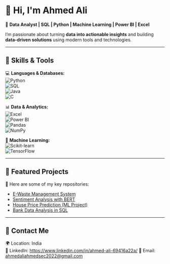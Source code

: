 # 👋 Hi, I'm Ahmed Ali  

🚀 **Data Analyst | SQL | Python | Machine Learning | Power BI | Excel**  


I’m passionate about turning **data into actionable insights** and building **data-driven solutions** using modern tools and technologies.  

---

## 🔹 Skills & Tools  
💻 **Languages & Databases:**  
![Python](https://img.shields.io/badge/Python-3776AB?logo=python&logoColor=white)  
![SQL](https://img.shields.io/badge/SQL-4479A1?logo=postgresql&logoColor=white)  
![Java](https://img.shields.io/badge/Java-007396?logo=java&logoColor=white)  
![C](https://img.shields.io/badge/C-00599C?logo=c&logoColor=white)  

📊 **Data & Analytics:**  
![Excel](https://img.shields.io/badge/Excel-217346?logo=microsoftexcel&logoColor=white)  
![Power BI](https://img.shields.io/badge/Power%20BI-F2C811?logo=powerbi&logoColor=black)  
![Pandas](https://img.shields.io/badge/Pandas-150458?logo=pandas&logoColor=white)  
![NumPy](https://img.shields.io/badge/NumPy-013243?logo=numpy&logoColor=white)  

🤖 **Machine Learning:**  
![Scikit-learn](https://img.shields.io/badge/Scikit--learn-F7931E?logo=scikit-learn&logoColor=white)  
![TensorFlow](https://img.shields.io/badge/TensorFlow-FF6F00?logo=tensorflow&logoColor=white)  

---

## 🔹 Featured Projects  
📌 Here are some of my key repositories:  

- [E-Waste Management System](https://github.com/AhmedAliData/e-waste-management)  
- [Sentiment Analysis with BERT](https://github.com/AhmedAliData/sentiment-analysis-bert)  
- [House Price Prediction (ML Project)](https://github.com/AhmedAliData/house-price-prediction)  
- [Bank Data Analysis in SQL](https://github.com/AhmedAliData/sql-bank-analysis)  

---

## 🔹 Contact Me  
🌍 Location: India  
💼 LinkedIn: https://www.linkedin.com/in/ahmed-ali-69416a22a/
📧 Email: ahmedaliahmedsec2022@gmail.com 




